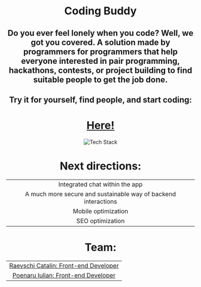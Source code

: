 

<h1 align="center"> Coding Buddy</h1>

<h2 align="center">Do you ever feel lonely when you code? Well, we got you covered. A solution made by programmers for programmers that help everyone interested in pair programming, hackathons, contests, or project building to find suitable people to get the job done. </h2>

<h2 align="center">Try it for yourself, find people, and start coding: </h2>  
<h1 align="center"><a href="https://codingbuddy.vercel.app/">Here!</a></h1>
<p align="center">
  <img src="https://github-readme-tech-stack.vercel.app/api/cards?title=Tech+Stack&align=center&titleAlign=center&fontWeight=bold&lineCount=1&width=700&line1=react%2Creact%2C00e3ff%3Bnext.js%2CNext.js%2Cffffff%3Btailwindcss%2CTailwind%2C6efaff%3Btypescript%2Ctypescript%2C5b6ddd%3Bfirebase%2Cfirebase%2Cff9208%3B" alt="Tech Stack">
</p>

<h1 align="center">Next directions:</h1>
<table align="center">
  <tr>
    <td align="center">Integrated chat within the app</td>
  </tr>
  <tr>
    <td align="center">A much more secure and sustainable way of backend interactions</td>
  </tr>
  <tr>
    <td align="center">Mobile optimization</td>
  </tr>
  <tr>
    <td align="center">SEO optimization</td>
  </tr>
</table>

<h1 align="center">Team:</h1>
<table align="center">
  <tr>
    <td align="center"><a href="https://github.com/RaevschiCatalin">Raevschi Catalin: Front-end Developer</a></td>
  </tr>
  <tr>
    <td align="center"><a href="https://github.com/poenaruiulian">Poenaru Iulian: Front-end Developer</a></td>
  </tr>
</table>



